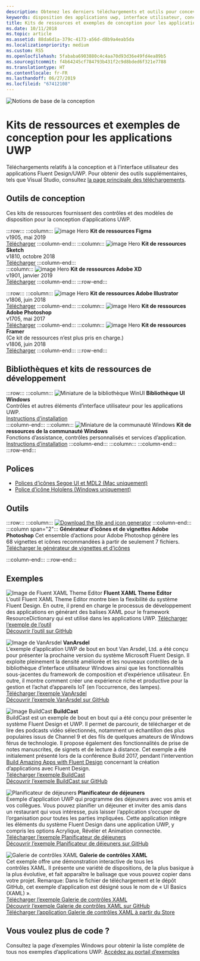 ```yaml
---
description: Obtenez les derniers téléchargements et outils pour concevoir la disposition et les contrôles d’interface utilisateur des applications UWP.
keywords: disposition des applications uwp, interface utilisateur, conceptions d’interface utilisateur, téléchargements, outils uwp
title: Kits de ressources et exemples de conception pour les applications UWP
ms.date: 10/11/2018
ms.topic: article
ms.assetid: 88da6d1a-379c-4173-a56d-d8b9a4eab5da
ms.localizationpriority: medium
ms.custom: RS5
ms.openlocfilehash: 5fababa6903880c4c4aa70d93d36e49fd4ea89b5
ms.sourcegitcommit: f4b64245cf784793b431f2c9d8bded6f321e7788
ms.translationtype: HT
ms.contentlocale: fr-FR
ms.lasthandoff: 06/27/2019
ms.locfileid: "67412108"
---
```

![Notions de base de la conception](../images/downloads-2x.png)

# <a name="design-toolkits-and-samples-for-uwp-apps"></a>Kits de ressources et exemples de conception pour les applications UWP
 
Téléchargements relatifs à la conception et à l’interface utilisateur des applications Fluent Design/UWP. Pour obtenir des outils supplémentaires, tels que Visual Studio, consultez <a href="https://developer.microsoft.com/windows/downloads">la page principale des téléchargements</a>. 


## <a name="design-toolkits"></a>Outils de conception

Ces kits de ressources fournissent des contrôles et des modèles de disposition pour la conception d’applications UWP.

:::row:::
    :::column:::
![image Hero](images/figma.png)
<b>Kit de ressources Figma</b><br>
v1905, mai 2019<br>
<a href="https://aka.ms/figmatoolkit">Télécharger</a>
    :::column-end:::
    :::column:::
![image Hero](images/sketch.png)
<b>Kit de ressources Sketch</b><br>
v1810, octobre 2018<br>
<a href="https://aka.ms/sketchtoolkit">Télécharger</a>
    :::column-end:::    
    :::column:::
![image Hero](images/adobe-xd.png)
<b>Kit de ressources Adobe XD</b><br>
v1901, janvier 2019<br>
<a href="https://aka.ms/adobexdtoolkit">Télécharger</a>
    :::column-end:::
:::row-end:::

:::row:::
    :::column:::
![image Hero](images/adobe-illustrator.png)
<b>Kit de ressources Adobe Illustrator</b><br>
v1806, juin 2018<br>
<a href="https://aka.ms/adobeillustratortoolkit">Télécharger</a>
    :::column-end:::
    :::column:::
![image Hero](images/adobe-photoshop.png)
<b>Kit de ressources Adobe Photoshop</b><br>
v1705, mai 2017<br>
<a href="https://aka.ms/adobephotoshoptoolkit">Télécharger</a>
    :::column-end:::
    :::column:::
![image Hero](images/framer.png)
<b>Kit de ressources Framer</b><br>
(Ce kit de ressources n’est plus pris en charge.)<br/>
v1806, juin 2018<br>
<a href="https://aka.ms/framertoolkit">Télécharger</a>
    :::column-end:::
:::row-end:::

## <a name="developer-toolkits-and-libraries"></a>Bibliothèques et kits de ressources de développement

:::row:::
    :::column:::
![Miniature de la bibliothèque WinUI](images/WinUI-library.png)
<b>Bibliothèque UI Windows</b><br>
Contrôles et autres éléments d’interface utilisateur pour les applications UWP.<br/>
<a href="/uwp/toolkits/winui/getting-started">Instructions d’installation</a><br/>
    :::column-end:::
    :::column:::
![Miniature de la communauté Windows](images/Windows-community-toolkit.png)
<b>Kit de ressources de la communauté Windows</b><br>
Fonctions d’assistance, contrôles personnalisés et services d’application.<br />
<a href="/windows/uwpcommunitytoolkit/getting-started">Instructions d’installation</a>
    :::column-end:::
    :::column:::
    :::column-end:::
:::row-end:::

## <a name="fonts"></a>Polices

* <a href="https://aka.ms/SegoeFonts">Polices d’icônes Segoe UI et MDL2 (Mac uniquement)</a>
* <a href="https://aka.ms/hololensiconfont">Police d’icône Hololens (Windows uniquement)</a>

## <a name="tools"></a>Outils

:::row:::
    :::column:::
        <a href="https://go.microsoft.com/fwlink/p/?LinkId=760394"><img src="images/tile-icon-generator.png" alt="Download the tile and icon generator"/></a>
    :::column-end:::
    :::column span="2":::
      **Générateur d’icônes et de vignettes Adobe Photoshop** Cet ensemble d’actions pour Adobe Photoshop génère les 68 vignettes et icônes recommandées à partir de seulement 7 fichiers. <br/><a href="https://go.microsoft.com/fwlink/p/?LinkId=760394">Télécharger le générateur de vignettes et d’icônes</a></p>
    :::column-end:::
:::row-end:::

    
## <a name="samples"></a>Exemples

![Image de Fluent XAML Theme Editor](images/XamlThemeEditor_screenshot.png)
**Fluent XAML Theme Editor**<br>
L’outil Fluent XAML Theme Editor montre bien la flexibilité du système Fluent Design. En outre, il prend en charge le processus de développement des applications en générant des balises XAML pour le framework ResourceDictionary qui est utilisé dans les applications UWP.
<a href="https://github.com/Microsoft/fluent-xaml-theme-editor/archive/master.zip">Télécharger l’exemple de l’outil</a> <br><a href="https://github.com/Microsoft/fluent-xaml-theme-editor">Découvrir l’outil sur GitHub</a>

![Image de VanArsdel](images/VanArsdel_Screenshot.png)
**VanArsdel**<br>
L’exemple d’application UWP de bout en bout Van Arsdel, Ltd. a été conçu pour présenter la prochaine version du système Microsoft Fluent Design. Il exploite pleinement la densité améliorée et les nouveaux contrôles de la <a herf="https://docs.microsoft.com/uwp/toolkits/winui/">bibliothèque d’interface utilisateur Windows</a> ainsi que les fonctionnalités sous-jacentes du framework de composition et d’expérience utilisateur. En outre, il montre comment créer une expérience riche et productive pour la gestion et l’achat d’appareils IoT (en l’occurrence, des lampes).<br>
<a href="https://github.com/Microsoft/VanArsdel/archive/master.zip">Télécharger l’exemple VanArsdel</a> <br><a href="https://github.com/microsoft/vanarsdel">Découvrir l’exemple VanArsdel sur GitHub</a>

![Image BuildCast](images/buildcast.png)
**BuildCast**<br>
BuildCast est un exemple de bout en bout qui a été conçu pour présenter le système Fluent Design et UWP. Il permet de parcourir, de télécharger et de lire des podcasts vidéo sélectionnés, notamment un échantillon des plus populaires issus de Channel 9 et des fils de quelques amateurs de Windows férus de technologie. Il propose également des fonctionnalités de prise de notes manuscrites, de signets et de lecture à distance. Cet exemple a été initialement présenté lors de la conférence Build 2017, pendant l’intervention <a href="https://channel9.msdn.com/Events/Build/2017/B8034">Build Amazing Apps with Fluent Design</a> concernant la création d’applications avec Fluent Design. <br>
<a href="https://github.com/Microsoft/BuildCast/archive/master.zip">Télécharger l’exemple BuildCast</a> <br><a href="https://github.com/Microsoft/BuildCast">Découvrir l’exemple BuildCast sur GitHub</a>

![Planificateur de déjeuners](images/lunchscheduler.png)
**Planificateur de déjeuners**<br>
Exemple d’application UWP qui programme des déjeuners avec vos amis et vos collègues. Vous pouvez planifier un déjeuner et inviter des amis dans un restaurant qui vous intéresse, puis laisser l’application s’occuper de l’organisation pour toutes les parties impliquées. Cette application intègre les éléments du système Fluent Design dans une application UWP, y compris les options Acrylique, Révéler et Animation connectée. <br/><a href="https://github.com/Microsoft/Windows-appsample-lunch-scheduler/archive/master.zip">Télécharger l’exemple Planificateur de déjeuners</a><br/><a href="https://github.com/Microsoft/Windows-appsample-lunch-scheduler">Découvrir l’exemple Planificateur de déjeuners sur GitHub</a></p>  

![Galerie de contrôles XAML](images/xaml-controls-gallery.png)
**Galerie de contrôles XAML**<br>
Cet exemple offre une démonstration interactive de tous les contrôles XAML. Il présente une variété de dispositions, de la plus basique à la plus évolutive, et fait apparaître le balisage que vous pouvez copier dans votre projet. Remarque: Dans le fichier de téléchargement et le dépôt GitHub, cet exemple d’application est désigné sous le nom de « UI Basics (XAML) ». <br/><a href="https://github.com/Microsoft/Windows-universal-samples/archive/master.zip">Télécharger l’exemple Galerie de contrôles XAML</a><br/><a href="https://github.com/Microsoft/Xaml-Controls-Gallery">Découvrir l’exemple Galerie de contrôles XAML sur GitHub</a> <br/><a href="https://www.microsoft.com/store/apps/9msvh128x2zt">Télécharger l’application Galerie de contrôles XAML à partir du Store</a></p>

## <a name="want-more-code"></a>Vous voulez plus de code ?

Consultez la page d’exemples Windows pour obtenir la liste complète de tous nos exemples d’applications UWP. <a href="https://developer.microsoft.com/windows/samples">Accédez au portail d’exemples</a>
